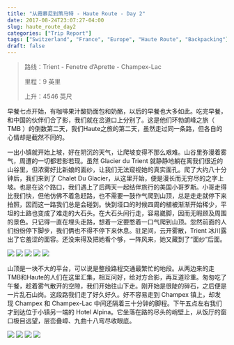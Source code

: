 ```yaml
---
title: "从霞慕尼到策马特 - Haute Route - Day 2"
date: 2017-08-24T23:07:27-04:00
slug: haute_route_day2
categories: ["Trip Report"]
tags: ["Switzerland", "France", "Europe", "Haute Route", "Backpacking"]
draft: false
---
```


[p1]: https://1.bp.blogspot.com/-mJVCaO8UH60/XQRq5ciRrcI/AAAAAAAALdk/-0vty5FKDLsHJ5fQgL3831zUWzGAuPpEwCLcBGAs/s1600/Haute_Route-66.jpg

[p2]: https://1.bp.blogspot.com/-sC_SS2Rjitg/XQRq5bBiIGI/AAAAAAAALdo/1O3wqkLH9PA-6W4S9eihGACke1C1DBtrwCLcBGAs/s1600/Haute_Route-72.jpg

[p3]: https://1.bp.blogspot.com/-frVN-8cV16o/XQRrQLTcfoI/AAAAAAAALd4/1oKknE6UNNARvtm15LLtNDo6MZ_y6POiACLcBGAs/s1600/Haute_Route-55.jpg

[p4]: https://1.bp.blogspot.com/-5T2Vomac2Kw/XQRrQCorDyI/AAAAAAAALd0/IpYjhrobQC8AyKaGzs8nMvv_OXNtO0vswCLcBGAs/s1600/Haute_Route-53.jpg

[p5]: https://1.bp.blogspot.com/-EgBhP63xRsA/XQRrpu9J58I/AAAAAAAALeI/S1_o5nd8VYA0jyaQC9YMeFEV-x0_AzKnQCLcBGAs/s1600/Haute_Route-75.jpg

[p6]: https://1.bp.blogspot.com/-01CInZfwS1I/XQRruac4-wI/AAAAAAAALeQ/CI_c5AsL-JA-S5aut_bBpCmJzwuvplgEwCLcBGAs/s1600/Haute_Route-77.jpg

[p7]: https://1.bp.blogspot.com/-evQv54Y4dYI/XQRruSrBNlI/AAAAAAAALeU/ugwrwhBbf6IklKSujxxSCAi_sI6DuaRwwCLcBGAs/s1600/Haute_Route-78.jpg

[p8]: https://1.bp.blogspot.com/-5VP9R3hHGSw/XQRruaWQLII/AAAAAAAALeM/4VrlxSjS2tcN8G4OKU1djMtD58qnuIYmwCLcBGAs/s1600/Haute_Route-79.jpg

[p9]: https://1.bp.blogspot.com/-lalycJUMII8/XQRr7RG7pKI/AAAAAAAALeY/5mAv0P3UqWYx_vvP-NrnRRaUhyihkhFpACLcBGAs/s1600/Haute_Route-81.jpg

>路线：Trient - Fenetre d’Aprette - Champex-Lac
>
>里程：9 英里
>
>上升：4546 英尺

早餐七点开始，有咖啡果汁酸奶面包和奶酪，以后的早餐也大多如此。吃完早餐，和中国的伙伴们合了影，我们就在岔道口上分别了。这是他们环勃朗峰之旅（ TMB ）的倒数第二天，我们Haute之旅的第二天，虽然走过同一条路，但各自的心情却是截然不同的。

一出小镇就开始上坡，好在阴沉的天气，让爬坡变得不那么艰难。山谷里弥漫着雾气，周遭的一切都若影若现。虽然 Glacier du Trient 就静静地躺在离我们很近的山谷里，但浓雾好比新娘的面纱，让我们无法窥视她的真实面孔。爬了大约八十分钟后，我们来到了 Chalet Du Glacier，从这里开始，便是漫长而无穷尽的之字上坡。也是在这个路口，我们遇上了后两天一起结伴旅行的美国小哥罗斯。小哥走得比我们快，但他仿佛不着急赶路，也不需要一鼓作气爬到山顶，总是走走就停下来拍照，因而这一路我们总是会碰到。快到垭口的时候四周的植被渐渐开始稀少，平坦的土路也变成了难走的大石头。在大石头间行走，容易崴脚，因而无暇顾及周围的景色。只记得一直在埋头走路，想着一定要憋着一口气爬到山顶。忽然前面的人们纷纷停下脚步，我们俩也不得不停下来休息。驻足间，云开雾散，Trient 冰川露出了它羞涩的面容。还没来得及把她看个够，一阵风来，她又藏到了“面纱”后面。

![][p1]
![][p2]
![][p3]
![][p4]
![][p5]

山顶是一块不大的平台，可以说是整段路程交通最繁忙的地段。从两边来的走TMB和Haute的人们在这里汇集，相互问好，给对方合影，再互道珍重。匆匆吃了午餐，趁着雾气散开的空隙，我们开始往山下走。刚开始是很陡的碎石，之后便是一片乱石山岗。这段路我们走了好久好久。好不容易走到 Champex 镇上，却发现 Champex 和 Champex-Lac 中间还隔着三十分钟的脚程。下午五点左右我们才到达位于小镇另一端的 Hotel Alpina。它坐落在路的尽头的峭壁上，从饭厅的窗口极目远望，层峦叠嶂、九曲十八弯尽收眼底。 

![][p6]
![][p7]
![][p8]
![][p9]

